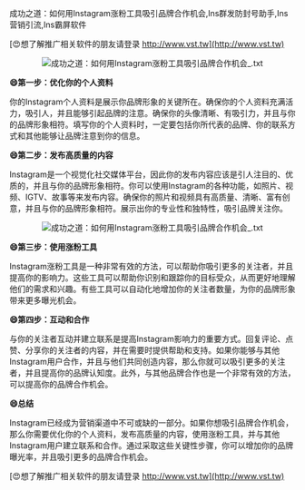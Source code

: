 成功之道：如何用Instagram涨粉工具吸引品牌合作机会,Ins群发防封号助手,Ins营销引流,Ins霸屏软件

[😍想了解推广相关软件的朋友请登录 http://www.vst.tw](http://www.vst.tw)

 <center><img src="https://vst.tw/MP4/tuiguang/png/4.png" alt="成功之道：如何用Instagram涨粉工具吸引品牌合作机会_.txt"></center>

**😄第一步：优化你的个人资料**

你的Instagram个人资料是展示你品牌形象的关键所在。确保你的个人资料充满活力，吸引人，并且能够引起品牌的注意。确保你的头像清晰、有吸引力，并且与你的品牌形象相符。填写你的个人资料时，一定要包括你所代表的品牌、你的联系方式和其他能够让品牌注意到你的信息。

**😄第二步：发布高质量的内容**

Instagram是一个视觉化社交媒体平台，因此你的发布内容应该是引人注目的、优质的，并且与你的品牌形象相符。你可以使用Instagram的各种功能，如照片、视频、IGTV、故事等来发布内容。确保你的照片和视频具有高质量、清晰、富有创意，并且与你的品牌形象相符。展示出你的专业性和独特性，吸引品牌关注你。

 <center><img src="https://vst.tw/MP4/tuiguang/png/2.png" alt="成功之道：如何用Instagram涨粉工具吸引品牌合作机会_.txt"></center>

**😄第三步：使用涨粉工具**

Instagram涨粉工具是一种非常有效的方法，可以帮助你吸引更多的关注者，并且提高你的影响力。这些工具可以帮助你识别和跟踪你的目标受众，从而更好地理解他们的需求和兴趣。有些工具可以自动化地增加你的关注者数量，为你的品牌形象带来更多曝光机会。

**😄第四步：互动和合作**

与你的关注者互动并建立联系是提高Instagram影响力的重要方式。回复评论、点赞、分享你的关注者的内容，并在需要时提供帮助和支持。如果你能够与其他Instagram用户合作，并且与他们共同创造内容，那么你就可以吸引更多的关注者，并且提高你的品牌认知度。此外，与其他品牌合作也是一个非常有效的方法，可以提高你的品牌合作机会。

**😄总结**

Instagram已经成为营销渠道中不可或缺的一部分。如果你想吸引品牌合作机会，那么你需要优化你的个人资料，发布高质量的内容，使用涨粉工具，并与其他Instagram用户建立联系和合作。通过采取这些关键性步骤，你可以增加你的品牌曝光率，并且吸引更多的品牌合作机会。

[😍想了解推广相关软件的朋友请登录 http://www.vst.tw](http://www.vst.tw)



